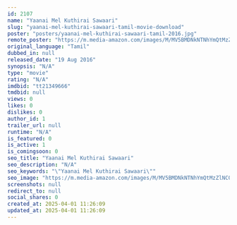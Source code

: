 ```yaml
---
id: 2107
name: "Yaanai Mel Kuthirai Sawaari"
slug: "yaanai-mel-kuthirai-sawaari-tamil-movie-download"
poster: "posters/yaanai-mel-kuthirai-sawaari-tamil-2016.jpg"
remote_poster: "https://m.media-amazon.com/images/M/MV5BMDNkNTNhYmQtMzZlNC00NDk2LTk5NGUtZTU2NDU3NTE0MDU2XkEyXkFqcGdeQXVyMjYwMjMwMzk@._V1_SX300.jpg"
original_language: "Tamil"
dubbed_in: null
released_date: "19 Aug 2016"
synopsis: "N/A"
type: "movie"
rating: "N/A"
imdbid: "tt21349666"
tmdbid: null
views: 0
likes: 0
dislikes: 0
author_id: 1
trailer_url: null
runtime: "N/A"
is_featured: 0
is_active: 1
is_comingsoon: 0
seo_title: "Yaanai Mel Kuthirai Sawaari"
seo_description: "N/A"
seo_keywords: "\"Yaanai Mel Kuthirai Sawaari\""
seo_image: "https://m.media-amazon.com/images/M/MV5BMDNkNTNhYmQtMzZlNC00NDk2LTk5NGUtZTU2NDU3NTE0MDU2XkEyXkFqcGdeQXVyMjYwMjMwMzk@._V1_SX300.jpg"
screenshots: null
redirect_to: null
social_shares: 0
created_at: 2025-04-01 11:26:09
updated_at: 2025-04-01 11:26:09
---
```


